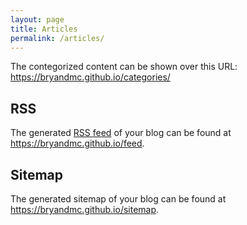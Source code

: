 ```yaml
---
layout: page
title: Articles
permalink: /articles/
---
```




The contegorized content can be shown over this URL: <https://bryandmc.github.io/categories/>

## RSS

The generated [RSS feed](https://en.wikipedia.org/wiki/RSS) of your blog can be found at <https://bryandmc.github.io/feed>.

## Sitemap

The generated sitemap of your blog can be found at <https://bryandmc.github.io/sitemap>.
